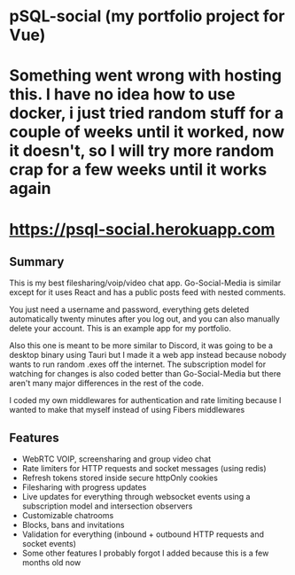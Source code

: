 # pSQL-social (my portfolio project for Vue)

# Something went wrong with hosting this. I have no idea how to use docker, i just tried random stuff for a couple of weeks until it worked, now it doesn't, so I will try more random crap for a few weeks until it works again
# https://psql-social.herokuapp.com

## Summary
This is my best filesharing/voip/video chat app. Go-Social-Media is similar except for it uses React and has a public posts feed with nested comments.

You just need a username and password, everything gets deleted automatically twenty minutes after you log out, and you can also manually delete your account. This is an example app for my portfolio.

Also this one is meant to be more similar to Discord, it was going to be a desktop binary using Tauri but I made it a web app instead because nobody wants to run random .exes off the internet. The subscription model for watching for changes is also coded better than Go-Social-Media but there aren't many major differences in the rest of the code.

I coded my own middlewares for authentication and rate limiting because I wanted to make that myself instead of using Fibers middlewares

## Features
 - WebRTC VOIP, screensharing and group video chat
 - Rate limiters for HTTP requests and socket messages (using redis)
 - Refresh tokens stored inside secure httpOnly cookies
 - Filesharing with progress updates
 - Live updates for everything through websocket events using a subscription model and intersection observers
 - Customizable chatrooms
 - Blocks, bans and invitations
 - Validation for everything (inbound + outbound HTTP requests and socket events)
 - Some other features I probably forgot I added because this is a few months old now